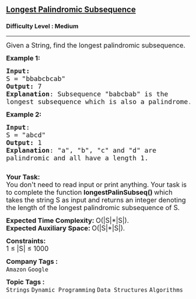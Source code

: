 <h2><a href="https://practice.geeksforgeeks.org/problems/longest-palindromic-subsequence-1612327878/1">Longest Palindromic Subsequence</a></h2><h3>Difficulty Level : Medium</h3><hr><div class="problems_problem_content__Xm_eO"><p><span style="font-size: 18px;">Given a String, find the longest palindromic subsequence.</span></p>
<p><span style="font-size: 18px;"><strong>Example 1:</strong></span></p>
<pre><span style="font-size: 18px;"><strong>Input:</strong>
S = "bbabcbcab</span><span style="font-size: 18px;">"
<strong>Output:</strong> 7
<strong>Explanation</strong>: Subsequence "babcbab" is the
longest subsequence which is also a palindrome.</span>
</pre>
<p><span style="font-size: 18px;"><strong>Example 2:</strong></span></p>
<pre><span style="font-size: 18px;"><strong>Input</strong>: 
S = "abcd"
<strong>Output:</strong> 1
<strong>Explanation</strong>: "a", "b", "c" and "d" are
palindromic and all have a length 1.</span>
</pre>
<p><br><span style="font-size: 18px;"><strong>Your Task:</strong><br>You don't need to read input or print anything. Your task is to complete the function&nbsp;<strong>longestPalinSubseq()&nbsp;</strong>which takes the string S&nbsp;as input and returns an integer denoting the length of the longest palindromic subsequence of S.</span></p>
<p><span style="font-size: 18px;"><strong>Expected Time Complexity:&nbsp;</strong>O(|S|*|S|).<br><strong>Expected Auxiliary Space:&nbsp;</strong>O(|S|*|S|).</span></p>
<p><span style="font-size: 18px;"><strong>Constraints:</strong><br>1 ≤ |S| ≤ 1000</span></p></div><p><span style=font-size:18px><strong>Company Tags : </strong><br><code>Amazon</code>&nbsp;<code>Google</code>&nbsp;<br><p><span style=font-size:18px><strong>Topic Tags : </strong><br><code>Strings</code>&nbsp;<code>Dynamic Programming</code>&nbsp;<code>Data Structures</code>&nbsp;<code>Algorithms</code>&nbsp;